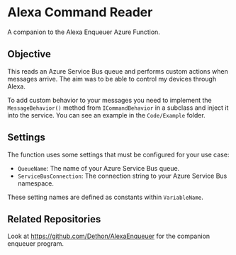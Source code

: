 # Alexa Command Reader

A companion to the Alexa Enqueuer Azure Function. 

## Objective
This reads an Azure Service Bus queue and performs custom actions when messages arrive. The aim was to be able to control my devices through Alexa.

To add custom behavior to your messages you need to implement the `MessageBehavior()` method from `ICommandBehavior` in a subclass and inject it into the service. You can see an example in the `Code/Example` folder.

## Settings
The function uses some settings that must be configured for your use case:
* `QueueName`: The name of your Azure Service Bus queue.
* `ServiceBusConnection`: The connection string to your Azure Service Bus namespace.

These setting names are defined as constants within `VariableName`.

## Related Repositories
Look at https://github.com/Dethon/AlexaEnqueuer for the companion enqueuer program.

